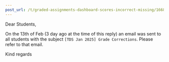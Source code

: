 ```yaml
---
post_url: /t/graded-assignments-dashboard-scores-incorrect-missing/166816/16
---
```

Dear Students,

On the 13th of Feb (3 day ago at the time of this reply) an email was sent to all students with the subject `[TDS Jan 2025] Grade Corrections`. Please refer to that email.

Kind regards